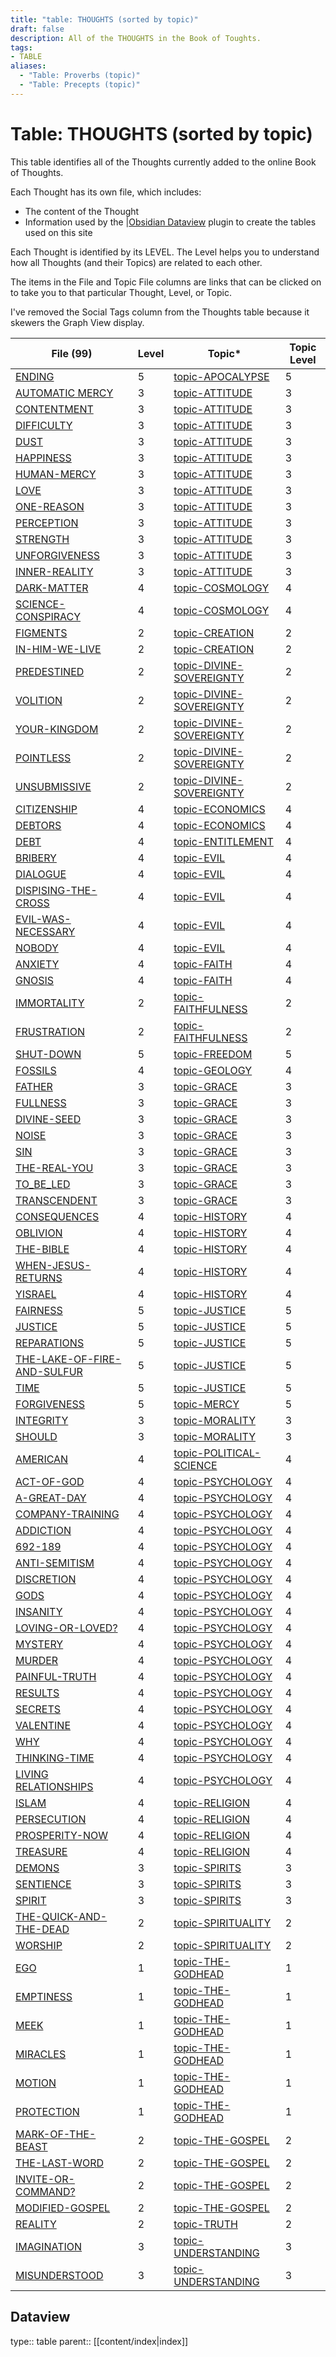 ```yaml
---
title: "table: THOUGHTS (sorted by topic)"
draft: false
description: All of the THOUGHTS in the Book of Toughts.
tags:
- TABLE
aliases:
  - "Table: Proverbs (topic)"
  - "Table: Precepts (topic)"
---
```

# Table: THOUGHTS (sorted by topic)
This table identifies all of the Thoughts currently added to the online Book of Thoughts.

Each Thought has its own file, which includes:
- The content of the Thought
- Information used by the |[Obsidian Dataview](https:/blacksmithgu.github.io/obsidian-dataview/) plugin to create the tables used on this site

Each Thought is identified by its LEVEL. The Level helps you to understand how all Thoughts (and their Topics) are related to each other.

The items in the File and Topic File columns are links that can be clicked on to take you to that particular Thought, Level, or Topic.

I've removed the Social Tags column from the Thoughts table because it skewers the Graph View display.

|File (99) |Level|Topic*|Topic Level|
|---|---|---|---|
|[ENDING](/THOUGHTS/ENDING.md)|5|[topic-APOCALYPSE](/TOPICS/topic-APOCALYPSE.md)|5|
|[AUTOMATIC MERCY](/THOUGHTS/AUTOMATIC%20MERCY.md)|3|[topic-ATTITUDE](/TOPICS/topic-ATTITUDE.md)|3|
|[CONTENTMENT](/THOUGHTS/CONTENTMENT.md)|3|[topic-ATTITUDE](/TOPICS/topic-ATTITUDE.md)|3|
|[DIFFICULTY](/THOUGHTS/DIFFICULTY.md)|3|[topic-ATTITUDE](/TOPICS/topic-ATTITUDE.md)|3|
|[DUST](/THOUGHTS/DUST.md)|3|[topic-ATTITUDE](/TOPICS/topic-ATTITUDE.md)|3|
|[HAPPINESS](/THOUGHTS/HAPPINESS.md)|3|[topic-ATTITUDE](/TOPICS/topic-ATTITUDE.md)|3|
|[HUMAN-MERCY](/THOUGHTS/HUMAN-MERCY.md)|3|[topic-ATTITUDE](/TOPICS/topic-ATTITUDE.md)|3|
|[LOVE](/THOUGHTS/LOVE.md)|3|[topic-ATTITUDE](/TOPICS/topic-ATTITUDE.md)|3|
|[ONE-REASON](/THOUGHTS/ONE-REASON.md)|3|[topic-ATTITUDE](/TOPICS/topic-ATTITUDE.md)|3|
|[PERCEPTION](/THOUGHTS/PERCEPTION.md)|3|[topic-ATTITUDE](/TOPICS/topic-ATTITUDE.md)|3|
|[STRENGTH](/THOUGHTS/STRENGTH.md)|3|[topic-ATTITUDE](/TOPICS/topic-ATTITUDE.md)|3|
|[UNFORGIVENESS](/THOUGHTS/UNFORGIVENESS.md)|3|[topic-ATTITUDE](/TOPICS/topic-ATTITUDE.md)|3|
|[INNER-REALITY](/THOUGHTS/INNER-REALITY.md)|3|[topic-ATTITUDE](/TOPICS/topic-ATTITUDE.md)|3|
|[DARK-MATTER](/THOUGHTS/DARK-MATTER.md)|4|[topic-COSMOLOGY](/TOPICS/topic-COSMOLOGY.md)|4|
|[SCIENCE-CONSPIRACY](/THOUGHTS/SCIENCE-CONSPIRACY.md)|4|[topic-COSMOLOGY](/TOPICS/topic-COSMOLOGY.md)|4|
|[FIGMENTS](/THOUGHTS/FIGMENTS.md)|2|[topic-CREATION](/TOPICS/topic-CREATION.md)|2|
|[IN-HIM-WE-LIVE](/THOUGHTS/IN-HIM-WE-LIVE.md)|2|[topic-CREATION](/TOPICS/topic-CREATION.md)|2|
|[PREDESTINED](/THOUGHTS/PREDESTINED.md)|2|[topic-DIVINE-SOVEREIGNTY](/TOPICS/topic-DIVINE-SOVEREIGNTY.md)|2|
|[VOLITION](/THOUGHTS/VOLITION.md)|2|[topic-DIVINE-SOVEREIGNTY](/TOPICS/topic-DIVINE-SOVEREIGNTY.md)|2|
|[YOUR-KINGDOM](/THOUGHTS/YOUR-KINGDOM.md)|2|[topic-DIVINE-SOVEREIGNTY](/TOPICS/topic-DIVINE-SOVEREIGNTY.md)|2|
|[POINTLESS](/THOUGHTS/POINTLESS.md)|2|[topic-DIVINE-SOVEREIGNTY](/TOPICS/topic-DIVINE-SOVEREIGNTY.md)|2|
|[UNSUBMISSIVE](/THOUGHTS/UNSUBMISSIVE.md)|2|[topic-DIVINE-SOVEREIGNTY](/TOPICS/topic-DIVINE-SOVEREIGNTY.md)|2|
|[CITIZENSHIP](/THOUGHTS/CITIZENSHIP.md)|4|[topic-ECONOMICS](/TOPICS/topic-ECONOMICS.md)|4|
|[DEBTORS](/THOUGHTS/DEBTORS.md)|4|[topic-ECONOMICS](/TOPICS/topic-ECONOMICS.md)|4|
|[DEBT](/THOUGHTS/DEBT.md)|4|[topic-ENTITLEMENT](/TOPICS/topic-ENTITLEMENT.md)|4|
|[BRIBERY](/THOUGHTS/BRIBERY.md)|4|[topic-EVIL](/TOPICS/topic-EVIL.md)|4|
|[DIALOGUE](/THOUGHTS/DIALOGUE.md)|4|[topic-EVIL](/TOPICS/topic-EVIL.md)|4|
|[DISPISING-THE-CROSS](/THOUGHTS/DISPISING-THE-CROSS.md)|4|[topic-EVIL](/TOPICS/topic-EVIL.md)|4|
|[EVIL-WAS-NECESSARY](/THOUGHTS/EVIL-WAS-NECESSARY.md)|4|[topic-EVIL](/TOPICS/topic-EVIL.md)|4|
|[NOBODY](/THOUGHTS/NOBODY.md)|4|[topic-EVIL](/TOPICS/topic-EVIL.md)|4|
|[ANXIETY](/THOUGHTS/ANXIETY.md)|4|[topic-FAITH](/TOPICS/topic-FAITH.md)|4|
|[GNOSIS](/THOUGHTS/GNOSIS.md)|4|[topic-FAITH](/TOPICS/topic-FAITH.md)|4|
|[IMMORTALITY](/THOUGHTS/IMMORTALITY.md)|2|[topic-FAITHFULNESS](/TOPICS/topic-FAITHFULNESS.md)|2|
|[FRUSTRATION](/THOUGHTS/FRUSTRATION.md)|2|[topic-FAITHFULNESS](/TOPICS/topic-FAITHFULNESS.md)|2|
|[SHUT-DOWN](/THOUGHTS/SHUT-DOWN.md)|5|[topic-FREEDOM](/TOPICS/topic-FREEDOM.md)|5|
|[FOSSILS](/THOUGHTS/FOSSILS.md)|4|[topic-GEOLOGY](/TOPICS/topic-GEOLOGY.md)|4|
|[FATHER](/THOUGHTS/FATHER.md)|3|[topic-GRACE](/TOPICS/topic-GRACE.md)|3|
|[FULLNESS](/THOUGHTS/FULLNESS.md)|3|[topic-GRACE](/TOPICS/topic-GRACE.md)|3|
|[DIVINE-SEED](/THOUGHTS/DIVINE-SEED.md)|3|[topic-GRACE](/TOPICS/topic-GRACE.md)|3|
|[NOISE](/THOUGHTS/NOISE.md)|3|[topic-GRACE](/TOPICS/topic-GRACE.md)|3|
|[SIN](/THOUGHTS/SIN.md)|3|[topic-GRACE](/TOPICS/topic-GRACE.md)|3|
|[THE-REAL-YOU](/THOUGHTS/THE-REAL-YOU.md)|3|[topic-GRACE](/TOPICS/topic-GRACE.md)|3|
|[TO_BE_LED](/THOUGHTS/TO_BE_LED.md)|3|[topic-GRACE](/TOPICS/topic-GRACE.md)|3|
|[TRANSCENDENT](/THOUGHTS/TRANSCENDENT.md)|3|[topic-GRACE](/TOPICS/topic-GRACE.md)|3|
|[CONSEQUENCES](/THOUGHTS/CONSEQUENCES.md)|4|[topic-HISTORY](/TOPICS/topic-HISTORY.md)|4|
|[OBLIVION](/THOUGHTS/OBLIVION.md)|4|[topic-HISTORY](/TOPICS/topic-HISTORY.md)|4|
|[THE-BIBLE](/THOUGHTS/THE-BIBLE.md)|4|[topic-HISTORY](/TOPICS/topic-HISTORY.md)|4|
|[WHEN-JESUS-RETURNS](/THOUGHTS/WHEN-JESUS-RETURNS.md)|4|[topic-HISTORY](/TOPICS/topic-HISTORY.md)|4|
|[YISRAEL](/THOUGHTS/YISRAEL.md)|4|[topic-HISTORY](/TOPICS/topic-HISTORY.md)|4|
|[FAIRNESS](/THOUGHTS/FAIRNESS.md)|5|[topic-JUSTICE](/TOPICS/topic-JUSTICE.md)|5|
|[JUSTICE](/THOUGHTS/JUSTICE.md)|5|[topic-JUSTICE](/TOPICS/topic-JUSTICE.md)|5|
|[REPARATIONS](/THOUGHTS/REPARATIONS.md)|5|[topic-JUSTICE](/TOPICS/topic-JUSTICE.md)|5|
|[THE-LAKE-OF-FIRE-AND-SULFUR](/THOUGHTS/THE-LAKE-OF-FIRE-AND-SULFUR.md)|5|[topic-JUSTICE](/TOPICS/topic-JUSTICE.md)|5|
|[TIME](/THOUGHTS/TIME.md)|5|[topic-JUSTICE](/TOPICS/topic-JUSTICE.md)|5|
|[FORGIVENESS](/THOUGHTS/FORGIVENESS.md)|5|[topic-MERCY](/TOPICS/topic-MERCY.md)|5|
|[INTEGRITY](/THOUGHTS/INTEGRITY.md)|3|[topic-MORALITY](/TOPICS/topic-MORALITY.md)|3|
|[SHOULD](/THOUGHTS/SHOULD.md)|3|[topic-MORALITY](/TOPICS/topic-MORALITY.md)|3|
|[AMERICAN](/THOUGHTS/AMERICAN.md)|4|[topic-POLITICAL-SCIENCE](/TOPICS/topic-POLITICAL-SCIENCE.md)|4|
|[ACT-OF-GOD](/THOUGHTS/ACT-OF-GOD.md)|4|[topic-PSYCHOLOGY](/TOPICS/topic-PSYCHOLOGY.md)|4|
|[A-GREAT-DAY](/THOUGHTS/A-GREAT-DAY.md)|4|[topic-PSYCHOLOGY](/TOPICS/topic-PSYCHOLOGY.md)|4|
|[COMPANY-TRAINING](/THOUGHTS/COMPANY-TRAINING.md)|4|[topic-PSYCHOLOGY](/TOPICS/topic-PSYCHOLOGY.md)|4|
|[ADDICTION](/THOUGHTS/ADDICTION.md)|4|[topic-PSYCHOLOGY](/TOPICS/topic-PSYCHOLOGY.md)|4|
|[692-189](/THOUGHTS/692-189.md)|4|[topic-PSYCHOLOGY](/TOPICS/topic-PSYCHOLOGY.md)|4|
|[ANTI-SEMITISM](/THOUGHTS/ANTI-SEMITISM.md)|4|[topic-PSYCHOLOGY](/TOPICS/topic-PSYCHOLOGY.md)|4|
|[DISCRETION](/THOUGHTS/DISCRETION.md)|4|[topic-PSYCHOLOGY](/TOPICS/topic-PSYCHOLOGY.md)|4|
|[GODS](/THOUGHTS/GODS.md)|4|[topic-PSYCHOLOGY](/TOPICS/topic-PSYCHOLOGY.md)|4|
|[INSANITY](/THOUGHTS/INSANITY.md)|4|[topic-PSYCHOLOGY](/TOPICS/topic-PSYCHOLOGY.md)|4|
|[LOVING-OR-LOVED?](/THOUGHTS/LOVING-OR-LOVED?.md)|4|[topic-PSYCHOLOGY](/TOPICS/topic-PSYCHOLOGY.md)|4|
|[MYSTERY](/THOUGHTS/MYSTERY.md)|4|[topic-PSYCHOLOGY](/TOPICS/topic-PSYCHOLOGY.md)|4|
|[MURDER](/THOUGHTS/MURDER.md)|4|[topic-PSYCHOLOGY](/TOPICS/topic-PSYCHOLOGY.md)|4|
|[PAINFUL-TRUTH](/THOUGHTS/PAINFUL-TRUTH.md)|4|[topic-PSYCHOLOGY](/TOPICS/topic-PSYCHOLOGY.md)|4|
|[RESULTS](/THOUGHTS/RESULTS.md)|4|[topic-PSYCHOLOGY](/TOPICS/topic-PSYCHOLOGY.md)|4|
|[SECRETS](/THOUGHTS/SECRETS.md)|4|[topic-PSYCHOLOGY](/TOPICS/topic-PSYCHOLOGY.md)|4|
|[VALENTINE](/THOUGHTS/VALENTINE.md)|4|[topic-PSYCHOLOGY](/TOPICS/topic-PSYCHOLOGY.md)|4|
|[WHY](/THOUGHTS/WHY.md)|4|[topic-PSYCHOLOGY](/TOPICS/topic-PSYCHOLOGY.md)|4|
|[THINKING-TIME](/THOUGHTS/THINKING-TIME.md)|4|[topic-PSYCHOLOGY](/TOPICS/topic-PSYCHOLOGY.md)|4|
|[LIVING RELATIONSHIPS](/THOUGHTS/LIVING%20RELATIONSHIPS.md)|4|[topic-PSYCHOLOGY](/TOPICS/topic-PSYCHOLOGY.md)|4|
|[ISLAM](/THOUGHTS/ISLAM.md)|4|[topic-RELIGION](/TOPICS/topic-RELIGION.md)|4|
|[PERSECUTION](/THOUGHTS/PERSECUTION.md)|4|[topic-RELIGION](/TOPICS/topic-RELIGION.md)|4|
|[PROSPERITY-NOW](/THOUGHTS/PROSPERITY-NOW.md)|4|[topic-RELIGION](/TOPICS/topic-RELIGION.md)|4|
|[TREASURE](/THOUGHTS/TREASURE.md)|4|[topic-RELIGION](/TOPICS/topic-RELIGION.md)|4|
|[DEMONS](/THOUGHTS/DEMONS.md)|3|[topic-SPIRITS](/TOPICS/topic-SPIRITS.md)|3|
|[SENTIENCE](/THOUGHTS/SENTIENCE.md)|3|[topic-SPIRITS](/TOPICS/topic-SPIRITS.md)|3|
|[SPIRIT](/THOUGHTS/SPIRIT.md)|3|[topic-SPIRITS](/TOPICS/topic-SPIRITS.md)|3|
|[THE-QUICK-AND-THE-DEAD](/THOUGHTS/THE-QUICK-AND-THE-DEAD.md)|2|[topic-SPIRITUALITY](/TOPICS/topic-SPIRITUALITY.md)|2|
|[WORSHIP](/THOUGHTS/WORSHIP.md)|2|[topic-SPIRITUALITY](/TOPICS/topic-SPIRITUALITY.md)|2|
|[EGO](/THOUGHTS/EGO.md)|1|[topic-THE-GODHEAD](/TOPICS/topic-THE-GODHEAD.md)|1|
|[EMPTINESS](/THOUGHTS/EMPTINESS.md)|1|[topic-THE-GODHEAD](/TOPICS/topic-THE-GODHEAD.md)|1|
|[MEEK](/THOUGHTS/MEEK.md)|1|[topic-THE-GODHEAD](/TOPICS/topic-THE-GODHEAD.md)|1|
|[MIRACLES](/THOUGHTS/MIRACLES.md)|1|[topic-THE-GODHEAD](/TOPICS/topic-THE-GODHEAD.md)|1|
|[MOTION](/THOUGHTS/MOTION.md)|1|[topic-THE-GODHEAD](/TOPICS/topic-THE-GODHEAD.md)|1|
|[PROTECTION](/THOUGHTS/PROTECTION.md)|1|[topic-THE-GODHEAD](/TOPICS/topic-THE-GODHEAD.md)|1|
|[MARK-OF-THE-BEAST](/THOUGHTS/MARK-OF-THE-BEAST.md)|2|[topic-THE-GOSPEL](/TOPICS/topic-THE-GOSPEL.md)|2|
|[THE-LAST-WORD](/THOUGHTS/THE-LAST-WORD.md)|2|[topic-THE-GOSPEL](/TOPICS/topic-THE-GOSPEL.md)|2|
|[INVITE-OR-COMMAND?](/THOUGHTS/INVITE-OR-COMMAND?.md)|2|[topic-THE-GOSPEL](/TOPICS/topic-THE-GOSPEL.md)|2|
|[MODIFIED-GOSPEL](/THOUGHTS/MODIFIED-GOSPEL.md)|2|[topic-THE-GOSPEL](/TOPICS/topic-THE-GOSPEL.md)|2|
|[REALITY](/THOUGHTS/REALITY.md)|2|[topic-TRUTH](/TOPICS/topic-TRUTH.md)|2|
|[IMAGINATION](/THOUGHTS/IMAGINATION.md)|3|[topic-UNDERSTANDING](/TOPICS/topic-UNDERSTANDING.md)|3|
|[MISUNDERSTOOD](/THOUGHTS/MISUNDERSTOOD.md)|3|[topic-UNDERSTANDING](/TOPICS/topic-UNDERSTANDING.md)|3|

## Dataview
type:: table
parent:: [[content/index|index]]